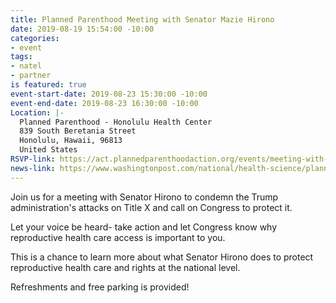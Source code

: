 ```yaml
---
title: Planned Parenthood Meeting with Senator Mazie Hirono
date: 2019-08-19 15:54:00 -10:00
categories:
- event
tags:
- natel
- partner
is featured: true
event-start-date: 2019-08-23 15:30:00 -10:00
event-end-date: 2019-08-23 16:30:00 -10:00
Location: |-
  Planned Parenthood - Honolulu Health Center
  839 South Beretania Street
  Honolulu, Hawaii, 96813
  United States
RSVP-link: https://act.plannedparenthoodaction.org/events/meeting-with-senator-mazie-hirono-protect-x
news-link: https://www.washingtonpost.com/national/health-science/planned-parenthood-leaves-federal-family-planning-program/2019/08/19/756d4284-c2b2-11e9-8bf7-cde2d9e09055_story.html
---
```


Join us for a meeting with Senator Hirono to condemn the Trump administration's attacks on Title X and call on Congress to protect it.

Let your voice be heard- take action and let Congress know why reproductive health care access is important to you.

This is a chance to learn more about what Senator Hirono does to protect reproductive health care and rights at the national level.

Refreshments and free parking is provided!